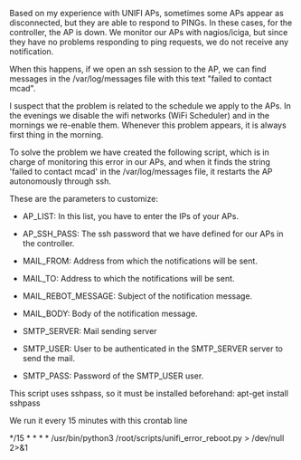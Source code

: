 Based on my experience with UNIFI APs, sometimes some APs appear as disconnected, but they are able to respond to PINGs. In these cases, for the controller, the AP is down. We monitor our APs with nagios/iciga, but since they have no problems responding to ping requests, we do not receive any notification.

When this happens, if we open an ssh session to the AP, we can find messages in the /var/log/messages file with this text "failed to contact mcad".

I suspect that the problem is related to the schedule we apply to the APs. In the evenings we disable the wifi networks (WiFi Scheduler) and in the mornings we re-enable them. Whenever this problem appears, it is always first thing in the morning.

To solve the problem we have created the following script, which is in charge of monitoring this error in our APs, and when it finds the string 'failed to contact mcad' in the /var/log/messages file, it restarts the AP autonomously through ssh.

These are the parameters to customize:

- AP_LIST: In this list, you have to enter the IPs of your APs.
- AP_SSH_PASS: The ssh password that we have defined for our APs in the controller.

- MAIL_FROM: Address from which the notifications will be sent.
- MAIL_TO: Address to which the notifications will be sent.
- MAIL_REBOT_MESSAGE: Subject of the notification message.
- MAIL_BODY: Body of the notification message.
- SMTP_SERVER: Mail sending server
- SMTP_USER: User to be authenticated in the SMTP_SERVER server to send the mail.
- SMTP_PASS: Password of the SMTP_USER user.

This script uses sshpass, so it must be installed beforehand:  apt-get install sshpass

We run it every 15 minutes with this crontab line

*/15 * * * * /usr/bin/python3 /root/scripts/unifi_error_reboot.py  > /dev/null 2>&1

